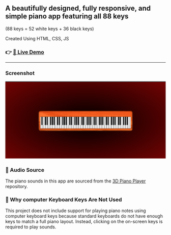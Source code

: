 ## A beautifully designed, fully responsive, and simple piano app featuring all 88 keys

(88 keys = 52 white keys + 36 black keys)

Created Using HTML, CSS, JS

### 👉 **[🎹 Live Demo](https://hassanhajizadeh-piano-project.netlify.app/)**

---

### Screenshot

![desktop demo image of app](demoImg1.png)

### 🎵 Audio Source

The piano sounds in this app are sourced from the [3D Piano Player](https://github.com/reality3d/3d-piano-player) repository.

### 🎹 Why computer Keyboard Keys Are Not Used

This project does not include support for playing piano notes using computer keyboard keys because standard keyboards do not have enough keys to match a full piano layout. Instead, clicking on the on-screen keys is required to play sounds.
